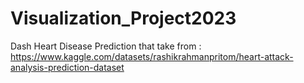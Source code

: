 # Visualization_Project2023
Dash Heart Disease Prediction that take from : https://www.kaggle.com/datasets/rashikrahmanpritom/heart-attack-analysis-prediction-dataset

